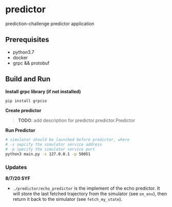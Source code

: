 # predictor #

prediction-challenge predictor application

## Prerequisites ##

 - python3.7
 - docker
 - grpc && protobuf

## Build and Run ##
**Install grpc library (if not installed)**
```bash
pip install grpcio
```

**Create predictor**

> **TODO**: add description for predictor.predictor.Predictor
>
**Run Predictor**
```bash
# simulator should be launched before predictor, where
# -s sepcify the simulator service address
# -p specify the simulator service port
python3 main.py -s 127.0.0.1 -p 50051
```

### Updates

**8/7/20 SYF**

- `./predictor/echo_predictor` is the implement of the echo predictor. It will store the last fetched trajectory from the simulator (see `on_env`), then return it back to the simulator (see `fetch_my_state`).